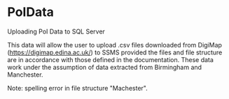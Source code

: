 # PoIData
Uploading PoI Data to SQL Server

This data will allow the user to upload .csv files downloaded from DigiMap (https://digimap.edina.ac.uk/) to SSMS provided the files and file structure are in accordance with those defined in the documentation. These data work under the assumption of data extracted from Birmingham and Manchester.

Note: spelling error in file structure "Machester".
